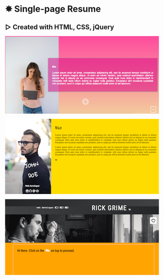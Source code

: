 # ✸ Single-page Resume
## ▷ Created with HTML, CSS, jQuery

![Alt text](/sample01/images/resume01.png?raw=true "resume")

![Alt text](/sample02/images/resume02.png?raw=true "resume")

![Alt text](/sample03/images/resume03.png?raw=true "resume")

